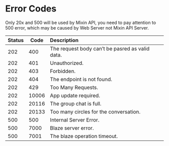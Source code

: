 # Error Codes

Only 20x and 500 will be used by Mixin API, you need to pay attention to 500 error, which may be caused by Web Server not Mixin API Server.

| Status | Code | Description|
| - | - | :- |
|202| 400| The request body can’t be pasred as valid data. |
|202| 401| Unauthorized. |
|202| 403| Forbidden. |
|202| 404| The endpoint is not found. |
|202| 429| Too Many Requests. |
|202| 10006| App update required.|
|202| 20116| The group chat is full.|
|202| 20133| Too many circles for the conversation. |
|500| 500| Internal Server Error. |
|500| 7000 |  Blaze server error. |
|500| 7001 | The blaze operation timeout. |
